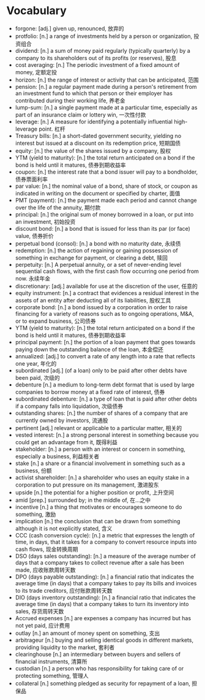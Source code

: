 # Vocabulary

- forgone: [adj.] given up, renounced, 放弃的
- protfolio: [n.] a range of investments held by a person or organization, 投资组合
- dividend: [n.] a sum of money paid regularly (typically quarterly) by a company to its shareholders out of its profits (or reserves), 股息
- cost averaging: [n.] The periodic investment of a fixed amount of money, 定额定投
- horizon: [n.] the range of interest or activity that can be anticipated, 范围
- pension: [n.] a regular payment made during a person's retirement from an investment fund to which that person or their employer has contributed during their working life, 养老金
- lump-sum: [n.] a single payment made at a particular time, especially as part of an insurance claim or lottery win, 一次性付款
- leverage: [n.] A measure for identifying a potentially influential high-leverage point. 杠杆
- Treasury bills: [n.] a short-dated government security, yielding no interest but issued at a discount on its redemption price, 短期国债
- equity: [n.] the value of the shares issued by a company, 股权
- YTM (yield to maturity): [n.] the total return anticipated on a bond if the bond is held until it matures, 债券到期收益率
- coupon: [n.] the interest rate that a bond issuer will pay to a bondholder, 债券票面利率
- par value: [n.] the nominal value of a bond, share of stock, or coupon as indicated in writing on the document or specified by charter, 面值
- PMT (payment): [n.] the payment made each period and cannot change over the life of the annuity, 期付款
- principal: [n.] the original sum of money borrowed in a loan, or put into an investment, 初始投资
- discount bond: [n.] a bond that is issued for less than its par (or face) value, 债券折价
- perpetual bond (consol): [n.] a bond with no maturity date, 永续债
- redemption: [n.] the action of regaining or gaining possession of something in exchange for payment, or clearing a debt, 赎回
- perpetuity: [n.] A perpetual annuity, or a set of never-ending level sequential cash flows, with the first cash flow occurring one period from now. 永续年金
- discretionary: [adj.] available for use at the discretion of the user, 任意的
- equity instrument: [n.] a contract that evidences a residual interest in the assets of an entity after deducting all of its liabilities, 股权工具
- corporate bond: [n.] a bond issued by a corporation in order to raise financing for a variety of reasons such as to ongoing operations, M&A, or to expand business, 公司债券
- YTM (yield to maturity): [n.] the total return anticipated on a bond if the bond is held until it matures, 债券到期收益率
- principal payment: [n.] the portion of a loan payment that goes towards paying down the outstanding balance of the loan, 本金偿还
- annualized: [adj.] to convert a rate of any length into a rate that reflects one year, 年化的
- subordinated [adj.] (of a loan) only to be paid after other debts have been paid, 次级的
- debenture [n.] a medium to long-term debt format that is used by large companies to borrow money at a fixed rate of interest, 债券
- subordinated debenture: [n.] a type of loan that is paid after other debts if a company falls into liquidation, 次级债券
- outstanding shares: [n.] the number of shares of a company that are currently owned by investors, 流通股
- pertinent [adj.] relevant or applicable to a particular matter, 相关的
- vested interest: [n.] a strong personal interest in something because you could get an advantage from it, 既得利益
- stakeholder: [n.] a person with an interest or concern in something, especially a business, 利益相关者
- stake [n.] a share or a financial involvement in something such as a business, 份额
- activist shareholder: [n.] a shareholder who uses an equity stake in a corporation to put pressure on its management, 激进股东
- upside [n.] the potential for a higher position or profit, 上升空间
- amid [prep.] surrounded by; in the middle of, 在...之中
- incentive [n.] a thing that motivates or encourages someone to do something, 激励
- implication [n.] the conclusion that can be drawn from something although it is not explicitly stated, 含义
- CCC (cash conversion cycle): [n.] a metric that expresses the length of time, in days, that it takes for a company to convert resource inputs into cash flows, 现金转换周期
- DSO (days sales outstanding): [n.] a measure of the average number of days that a company takes to collect revenue after a sale has been made, 应收账款周转天数
- DPO (days payable outstanding): [n.] a financial ratio that indicates the average time (in days) that a company takes to pay its bills and invoices to its trade creditors, 应付账款周转天数
- DIO (days inventory outstanding): [n.] a financial ratio that indicates the average time (in days) that a company takes to turn its inventory into sales, 存货周转天数
- Accrued expenses [n.] are expenses a company has incurred but has not yet paid, 应计费用
- outlay [n.] an amount of money spent on something, 支出
- arbitrageur [n.] buying and selling identical goods in different markets, providing liquidity to the market, 套利者
- clearinghouse [n.] an intermediary between buyers and sellers of financial instruments, 清算所
- custodian [n.] a person who has responsibility for taking care of or protecting something, 管理人
- collateral [n.] something pledged as security for repayment of a loan, 担保品
